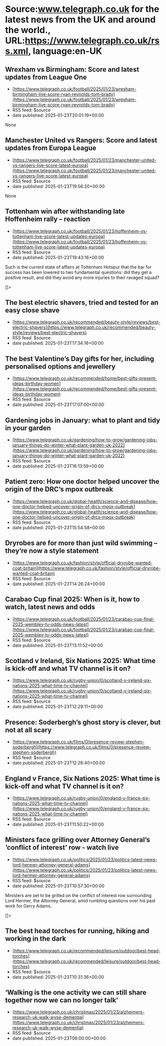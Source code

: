 # Source:www.telegraph.co.uk for the latest news from the UK and around the world., URL:https://www.telegraph.co.uk/rss.xml, language:en-UK

## Wrexham vs Birmingham: Score and latest updates from League One
 - [https://www.telegraph.co.uk/football/2025/01/23/wrexham-birmingham-live-score-ryan-reynolds-tom-brady](https://www.telegraph.co.uk/football/2025/01/23/wrexham-birmingham-live-score-ryan-reynolds-tom-brady)
 - RSS feed: $source
 - date published: 2025-01-23T20:01:19+00:00

None

## Manchester United vs Rangers: Score and latest updates from Europa League
 - [https://www.telegraph.co.uk/football/2025/01/23/manchester-united-vs-rangers-live-score-latest-europa](https://www.telegraph.co.uk/football/2025/01/23/manchester-united-vs-rangers-live-score-latest-europa)
 - RSS feed: $source
 - date published: 2025-01-23T19:56:20+00:00

None

## Tottenham win after withstanding late Hoffenheim rally – reaction
 - [https://www.telegraph.co.uk/football/2025/01/23/hoffenheim-vs-tottenham-live-score-latest-updates-europa](https://www.telegraph.co.uk/football/2025/01/23/hoffenheim-vs-tottenham-live-score-latest-updates-europa)
 - RSS feed: $source
 - date published: 2025-01-23T19:43:16+00:00

<![CDATA[<p>Such is the current state of affairs at Tottenham Hotspur that the bar for success has been lowered to two fundamental questions: did they get a positive result, and did they avoid any more injuries to their ravaged squad?</p>]]>

## The best electric shavers, tried and tested for an easy close shave
 - [https://www.telegraph.co.uk/recommended/beauty-style/reviews/best-electric-shavers](https://www.telegraph.co.uk/recommended/beauty-style/reviews/best-electric-shavers)
 - RSS feed: $source
 - date published: 2025-01-23T17:34:16+00:00

<![CDATA[From Philips to Braun, we&rsquo;ve tested the best electric shavers for sensitive skin, coarse hair and everything in between]]>

## The best Valentine’s Day gifts for her, including personalised options and jewellery
 - [https://www.telegraph.co.uk/recommended/home/best-gifts-present-ideas-birthday-women](https://www.telegraph.co.uk/recommended/home/best-gifts-present-ideas-birthday-women)
 - RSS feed: $source
 - date published: 2025-01-23T17:07:00+00:00

<![CDATA[Left it until last minute? We&rsquo;ve got you covered with ideas from gift experiences to jewellery and personalised gifts, with fast delivery]]>

## Gardening jobs in January: what to plant and tidy in your garden
 - [https://www.telegraph.co.uk/gardening/how-to-grow/gardening-jobs-january-things-do-winter-what-plant-garden-uk-2022](https://www.telegraph.co.uk/gardening/how-to-grow/gardening-jobs-january-things-do-winter-what-plant-garden-uk-2022)
 - RSS feed: $source
 - date published: 2025-01-23T16:13:59+00:00

<![CDATA[From sowing radishes to picking out the perfect potatoes, January is far from quiet in the garden]]>

## Patient zero: How one doctor helped uncover the origin of the DRC’s mpox outbreak
 - [https://www.telegraph.co.uk/global-health/science-and-disease/how-one-doctor-helped-uncover-origin-of-drcs-mpox-outbreak](https://www.telegraph.co.uk/global-health/science-and-disease/how-one-doctor-helped-uncover-origin-of-drcs-mpox-outbreak)
 - RSS feed: $source
 - date published: 2025-01-23T15:54:58+00:00

<![CDATA[Dr Leandre Murhala Masirika was looking for the virus in the jungle &ndash; then it turned up in his WhatsApp inbox]]>

## Dryrobes are for more than just wild swimming – they’re now a style statement
 - [https://www.telegraph.co.uk/fashion/style/official-dryrobe-wanted-coat-britain](https://www.telegraph.co.uk/fashion/style/official-dryrobe-wanted-coat-britain)
 - RSS feed: $source
 - date published: 2025-01-23T14:26:24+00:00

<![CDATA[Coleen Rooney wears hers to the gym, Londoners are wearing theirs to fancy dinners and parties... the &pound;165 jacket is sweeping the nation]]>

## Carabao Cup final 2025: When is it, how to watch, latest news and odds
 - [https://www.telegraph.co.uk/football/2025/01/23/carabao-cup-final-2025-wembley-tv-odds-news-latest](https://www.telegraph.co.uk/football/2025/01/23/carabao-cup-final-2025-wembley-tv-odds-news-latest)
 - RSS feed: $source
 - date published: 2025-01-23T13:11:52+00:00

<![CDATA[Plus: Kick-off time, route to the final and ticket information]]>

## Scotland v Ireland, Six Nations 2025: What time is kick-off and what TV channel is it on?
 - [https://www.telegraph.co.uk/rugby-union/0/scotland-v-ireland-six-nations-2025-what-time-tv-channel](https://www.telegraph.co.uk/rugby-union/0/scotland-v-ireland-six-nations-2025-what-time-tv-channel)
 - RSS feed: $source
 - date published: 2025-01-23T12:29:11+00:00

<![CDATA[Plus: Who will referee the Test and which players have been ruled out owing to injury]]>

## Presence: Soderbergh’s ghost story is clever, but not at all scary
 - [https://www.telegraph.co.uk/films/0/presence-review-stephen-soderbergh](https://www.telegraph.co.uk/films/0/presence-review-stephen-soderbergh)
 - RSS feed: $source
 - date published: 2025-01-23T12:28:40+00:00

<![CDATA[We see the action unfold only from the point of view of the mysterious titular entity &ndash; a neat idea, but where are the chills?]]>

## England v France, Six Nations 2025: What time is kick-off and what TV channel is it on?
 - [https://www.telegraph.co.uk/rugby-union/0/england-v-france-six-nations-2025-what-time-tv-channel](https://www.telegraph.co.uk/rugby-union/0/england-v-france-six-nations-2025-what-time-tv-channel)
 - RSS feed: $source
 - date published: 2025-01-23T11:50:22+00:00

<![CDATA[Plus: Who will referee the Test and which players have been ruled out owing to injury]]>

## Ministers face grilling over Attorney General’s ‘conflict of interest’ row - watch live
 - [https://www.telegraph.co.uk/politics/2025/01/23/politics-latest-news-lord-hermer-attorney-general-adams](https://www.telegraph.co.uk/politics/2025/01/23/politics-latest-news-lord-hermer-attorney-general-adams)
 - RSS feed: $source
 - date published: 2025-01-23T10:57:30+00:00

<![CDATA[<p>Ministers are set to be grilled on the conflict of interest row surrounding Lord Hermer, the Attorney General, amid rumbling questions over his past work for Gerry Adams.</p>]]>

## The best head torches for running, hiking and working in the dark
 - [https://www.telegraph.co.uk/recommended/leisure/outdoor/best-head-torches](https://www.telegraph.co.uk/recommended/leisure/outdoor/best-head-torches)
 - RSS feed: $source
 - date published: 2025-01-23T10:31:36+00:00

<![CDATA[Our running expert tested the best head torches, from Petzl to Ledlenser - but which is safest for running on dark winter nights?]]>

## ‘Walking is the one activity we can still share together now we can no longer talk’
 - [https://www.telegraph.co.uk/christmas/2025/01/23/alzheimers-research-uk-walk-wyse-dementia](https://www.telegraph.co.uk/christmas/2025/01/23/alzheimers-research-uk-walk-wyse-dementia)
 - RSS feed: $source
 - date published: 2025-01-23T06:00:00+00:00

<![CDATA[After his wife developed Alzheimer&rsquo;s disease, Dr Peter Horne launched activity app Walkwyse to help her symptoms and fundraise for charity]]>

